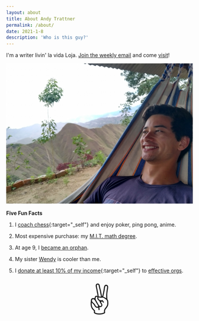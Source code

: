 ```yaml
---
layout: about
title: About Andy Trattner
permalink: /about/
date: 2021-1-8
description: 'Who is this guy?'
---
```


I'm a writer livin' la vida Loja. [Join the weekly email](/join) and come [visit](/visit)!

![](/img/happy-hammock.jpg#L)

**Five Fun Facts**

1. I [coach chess](/chess){:target="_self"} and enjoy poker, ping pong, anime.

2. Most expensive purchase: my [M.I.T. math degree](/img/18c-diploma.png).

3. At age 9, I [became an orphan](https://www.jsonline.com/story/sports/columnists/gary-damato/2017/05/16/damato-inmate-no-500995-key-erin-hills/101438010/).

4. My sister [Wendy](https://wendytrattner.com) is cooler than me.

5. I [donate at least 10% of my income](/giving-what-we-can){:target="_self"} to [effective orgs](https://www.givewell.org/).

<div style="font-size:80px; text-align: center">&#9996;</div>
<!--
I'm an engineer with the heart of an educator and the spirit of an entrepreneur, currently living in Loja (Ecuador). Come [visit](/visit)!

![](/img/happy-hammock.jpg#L)

I've written [1 book](/books) and [{{site.posts.length}} blog posts](/things). It would be an honor to have you [join the weekly email](/subscribe).

Five Fun Facts:
1. I am a [chess coach](/chess) constantly tempted by poker, ping pong, and anime.
2. The most expensive thing I ever bought was my [M.I.T. math degree](/).
3. Just before my tenth birthday, I [became](/) an orphan.
4. My sister [Wendy](https://wendytrattner.com) is significantly cooler than me and doesn't like being a fun fact.
5. I [donate at least 10% of my income](/giving-what-we-can) to disproportionately effective organizations.

Big thanks to many formative [influences](/influences).

<span style='font-size:80px;'>&#9996;</span>
-->



<!--
I'm a writer living in Loja, Ecuador. Come [visit](/visit)!

![](/img/happy-hammock.jpg#L)

I've written [1 book](/books) and [{{site.posts.length}} blog posts](/things). It would be an honor to have you [join the weekly email](/subscribe).

Five Fun Facts:
1. I could do ping pong and anime all day long.
2. The most expensive thing I ever bought was my [M.I.T. math degree](/).
3. I [became](/) an orphan at age nine.
4. My sister [Wendy](https://wendytrattner.com) is significantly cooler than me.
5. I have [pledged to donate 10% of my income](/giving-what-we-can) to organizations that do the most good.

Big thanks to many formative [influences](/influences).

<span style='font-size:80px;'>&#9996;</span>
-->




<!--
I'm currently building a home in Loja, Ecuador and [turning pro](/influences/#pro).

![](/img/happy-hammock.jpg#L)

Life is groovy.
-->




<!--
explore the blog with the links below
and
here's my living list of inspiring influences


- [Brushing Teeth](https://andytrattner.com/brushing-teeth.html)
- [Entrepreneurship](https://andytrattner.com/entrepreneurship.html)
- [Baseline Normal](https://andytrattner.com/normal.html)
- [Presidential Conversations](https://andytrattner.com/presidential-conversations.html)
- [Giving What We Can](https://andytrattner.com/giving-what-we-can.html)
- [Positive Sum](https://andytrattner.com/positive-sum.html)
- [My First Book](https://andytrattner.com/first-book.html)

This blog is called "ALT Thoughts" from my initials. To get a sample, click random at the bottom of this page, search the archive, jump to whatever's [latest]({{site.posts.first.url | prepend: site.baseurl }}), or try some past favorites:

See Github for the [source code](https://github.com/trattner/trattner.github.io/).

If you'd like to follow along,

Here are some favorite past articles

In case you're looking for recommended reading, I recently consolidated this [ongoing list of my major influences](https://andytrattner.com/influences/).

Snail mail and ringing phones are comforting in my old age. When in doubt, [reach out](/contact)!

As always, [enjoying food](https://github.com/trattner/atratt/blob/master/_posts/2019-1-31-food.md) and tempted to [play poker against my best interests](https://github.com/trattner/atratt/blob/master/_posts/2019-1-25-poker-sim.md).

You may [join me](https://docs.google.com/forms/d/e/1FAIpQLSfH7b6KQZvwVUkZ-pO_wKsEGPT08IfQUHVVVTNRK-WMajTjSQ/viewform?usp=sf_link) if you'd like to get new posts by email. I promise to never share or sell your data, and you can opt-out at any time.

I've previously posted [some links to what the Internet has said about me](https://andytrattner.com/February-2020.html#on-social-media-and-google){:target="_blank"}.

I enjoy [cooking](https://github.com/trattner/atratt/blob/master/_posts/2019-1-31-food.md) and I always do the dishes. Once upon a time, [I made a fancy battlebot](https://github.com/trattner/atratt/blob/master/_posts/2019-1-31-battlebot.md). I'm often tempted to play poker [against my best interests](https://github.com/trattner/atratt/blob/master/_posts/2019-1-25-poker-sim.md). I am affectionate towards animals but don't like having pets. I cry during beautiful movie moments. I dare you to beat me at ping pong and would love to throw a frisbee.

Words my friends use to describe me: genuine, friendly, introspective, self-improving, spontaneous, quirky.

Previously, I worked in customer
My professional background includes [ReadMe](https://andytrattner.com/March-2020.html), [Scale AI](https://andytrattner.com/Scale-AI.html), [Lean On Me](https://lean0n.me/), [the White House](https://blog.ed.gov/2017/07/the-ability-to-inspire/), [MIT](/img/mit-diploma.png), and [the Space Station](https://ntrs.nasa.gov/citations/20160001341). I've previously posted some links to [what the Internet has said about me](https://andytrattner.com/February-2020.html#on-social-media-and-google).

-->

